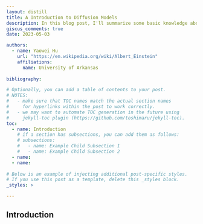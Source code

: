 ```yaml
---
layout: distill
title: A Introduction to Diffusion Models
description: In this blog post, I'll summarize some basic knowledge about diffusion models.
giscus_comments: true
date: 2023-05-03

authors:
  - name: Yaowei Hu
    url: "https://en.wikipedia.org/wiki/Albert_Einstein"
    affiliations:
      name: University of Arkansas
  
bibliography:

# Optionally, you can add a table of contents to your post.
# NOTES:
#   - make sure that TOC names match the actual section names
#     for hyperlinks within the post to work correctly.
#   - we may want to automate TOC generation in the future using
#     jekyll-toc plugin (https://github.com/toshimaru/jekyll-toc).
toc:
  - name: Introduction
    # if a section has subsections, you can add them as follows:
    # subsections:
    #   - name: Example Child Subsection 1
    #   - name: Example Child Subsection 2
  - name: 
  - name: 
  
# Below is an example of injecting additional post-specific styles.
# If you use this post as a template, delete this _styles block.
_styles: >

---
```


## Introduction
